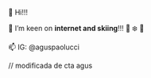 👋 Hi!!!

:memo: I’m keen on **internet and skiing**!!! 🚠 ❄️ 🗻

📫 IG: @aguspaolucci

// modificada de cta agus
